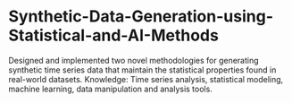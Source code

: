 # Synthetic-Data-Generation-using-Statistical-and-AI-Methods
Designed and implemented two novel methodologies for generating synthetic time series data that maintain the statistical properties found in real-world datasets. Knowledge: Time series analysis, statistical modeling, machine learning, data manipulation and analysis tools.
